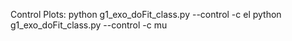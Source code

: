Control Plots:
python g1_exo_doFit_class.py --control -c el
python g1_exo_doFit_class.py --control -c mu
